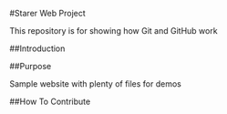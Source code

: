 #Starer Web Project

This repository is for showing how Git and GitHub work

##Introduction

##Purpose

Sample website with plenty of files for demos

##How To Contribute
